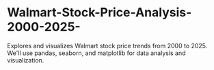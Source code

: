 # Walmart-Stock-Price-Analysis-2000-2025-
Explores and visualizes Walmart stock price trends from 2000 to 2025. We'll use pandas, seaborn, and matplotlib for data analysis and visualization.

